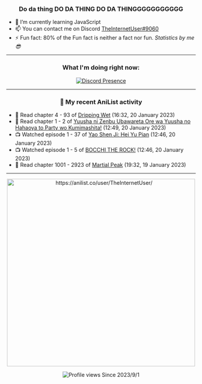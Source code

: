 <div align="center">

### Do da thing DO DA THING DO DA THINGGGGGGGGGGG
</div>

- 🌱 I’m currently learning JavaScript
- 📫 You can contact me on Discord [TheInternetUser#9060](https://discord.com/users/534117072796385300)
- ⚡ Fun fact: 80% of the Fun fact is neither a fact nor fun. _Statistics by me 😎_
<hr>

<div align="center">

### What I'm doing right now:
[![Discord Presence](https://lanyard.cnrad.dev/api/534117072796385300)](https://discord.com/users/534117072796385300)
<hr>
  
### 🌸 My recent AniList activity

</div>

<!-- ANILIST_ACTIVITY:start -->

-   📖 Read chapter 4 - 93 of [Dripping Wet](https://anilist.co/manga/133057) (16:32, 20 January 2023)
-   📖 Read chapter 1 - 2 of [Yuusha ni Zenbu Ubawareta Ore wa Yuusha no Hahaoya to Party wo Kumimashita!](https://anilist.co/manga/159187) (12:49, 20 January 2023)
-   📺 Watched episode 1 - 37 of [Yao Shen Ji: Hei Yu Pian](https://anilist.co/anime/116964) (12:46, 20 January 2023)
-   📺 Watched episode 1 - 5 of [BOCCHI THE ROCK!](https://anilist.co/anime/130003) (12:46, 20 January 2023)
-   📖 Read chapter 1001 - 2923 of [Martial Peak](https://anilist.co/manga/104494) (19:32, 19 January 2023)

<!-- ANILIST_ACTIVITY:end -->
<hr>

<div align="center">

<img width="500" alt="https://anilist.co/user/TheInternetUser/" src="https://img.anili.st/User/929966"/>

![Profile views](https://gpvc.arturio.dev/TheInternetUse7) Since 2023/9/1

</div>
